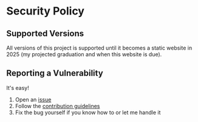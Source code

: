 # Security Policy

## Supported Versions

All versions of this project is supported until it becomes a static website in 2025 (my projected graduation and when this website is due).

## Reporting a Vulnerability

It's easy!

1. Open an [issue](https://github.com/kjy5/honors-portfolio/issues/new/choose)
2. Follow the [contribution guidelines](https://github.com/kjy5/honors-portfolio/blob/main/.github/CONTRIBUTING.md)
3. Fix the bug yourself if you know how to or let me handle it
